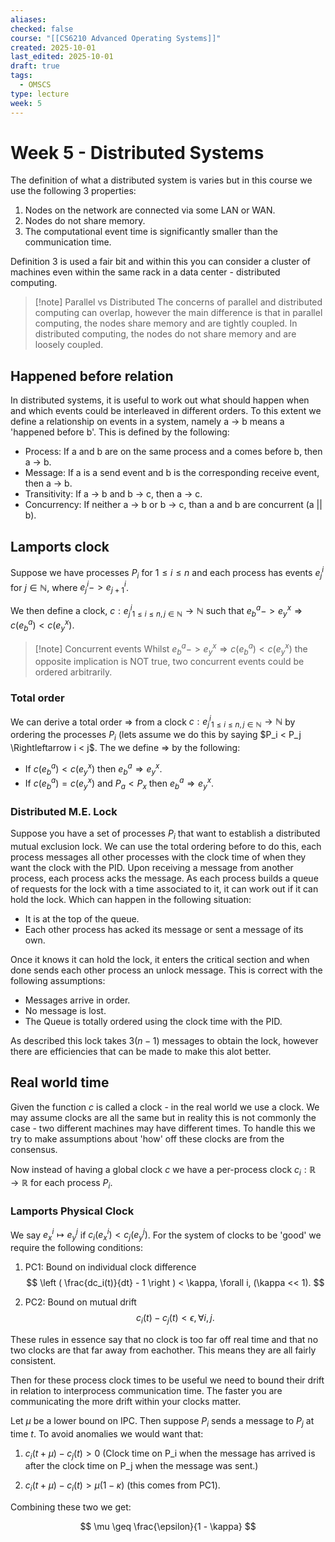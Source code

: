 ```yaml
---
aliases:
checked: false
course: "[[CS6210 Advanced Operating Systems]]"
created: 2025-10-01
last_edited: 2025-10-01
draft: true
tags:
  - OMSCS
type: lecture
week: 5
---
```

# Week 5 - Distributed Systems

The definition of what a distributed system is varies but in this course we use the following 3 properties:

1. Nodes on the network are connected via some LAN or WAN.
2. Nodes do not share memory.
3. The computational event time is significantly smaller than the communication time.

Definition 3 is used a fair bit and within this you can consider a cluster of machines even within the same rack in a data center - distributed computing.

> [!note] Parallel vs Distributed
> The concerns of parallel and distributed computing can overlap, however the main difference is that in parallel computing, the nodes share memory and are tightly coupled. In distributed computing, the nodes do not share memory and are loosely coupled.

## Happened before relation

In distributed systems, it is useful to work out what should happen when and which events could be interleaved in different orders.
To this extent we define a relationship on events in a system, namely a -> b means a 'happened before b'. This is defined by the following:

- Process: If a and b are on the same process and a comes before b, then a -> b.
- Message: If a is a send event and b is the corresponding receive event, then a -> b.
- Transitivity: If a -> b and b -> c, then a -> c.
- Concurrency: If neither a -> b or b -> c, than a and b are concurrent (a || b).

## Lamports clock

Suppose we have processes $P_i$ for $1 \leq i \leq n$ and each process has events $e^i_j$ for $j \in \mathbb{N}$, where $e^i_j -> e^i_{j+1}$.

We then define a clock, $c: {e^i_j}_{1 \leq i \leq n, j \in \mathbb{N}} \rightarrow \mathbb{N}$ such that $e^a_b -> e^x_y \Rightarrow c(e^a_b) < c(e^x_y)$.

> [!note] Concurrent events
> Whilst $e^a_b -> e^x_y \Rightarrow c(e^a_b) < c(e^x_y)$ the opposite implication is NOT true, two concurrent events could be ordered arbitrarily.

### Total order

We can derive a total order $\Rightarrow$ from a clock $c: {e^i_j}_{1 \leq i \leq n, j \in \mathbb{N}} \rightarrow \mathbb{N}$ by ordering the processes $P_i$ (lets assume we do this by saying $P_i < P_j \Rightleftarrow i < j$.
The we define $\Rightarrow$ by the following:
- If $c(e^a_b) < c(e^x_y)$ then $e^a_b \Rightarrow e^x_y$.
- If $c(e^a_b) = c(e^x_y)$ and $P_a < P_x$ then $e^a_b \Rightarrow e^x_y$.

### Distributed M.E. Lock

Suppose you have a set of processes $P_i$ that want to establish a distributed mutual exclusion lock.
We can use the total ordering before to do this, each process messages all other processes with the clock time of when they want the clock with the PID.
Upon receiving a message from another process, each process acks the message.
As each process builds a queue of requests for the lock with a time associated to it, it can work out if it can hold the lock. Which can happen in the following situation:

- It is at the top of the queue.
- Each other process has acked its message or sent a message of its own.

Once it knows it can hold the lock, it enters the critical section and when done sends each other process an unlock message.
This is correct with the following assumptions:

- Messages arrive in order.
- No message is lost.
- The Queue is totally ordered using the clock time with the PID.

As described this lock takes $3(n-1)$ messages to obtain the lock, however there are efficiencies that can be made to make this alot better.

## Real world time

Given the function $c$ is called a clock - in the real world we use a clock.
We may assume clocks are all the same but in reality this is not commonly the case - two different machines may have different times.
To handle this we try to make assumptions about 'how' off these clocks are from the consensus.

Now instead of having a global clock $c$ we have a per-process clock $c_i: \mathbb{R} \rightarrow \mathbb{R}$ for each process $P_i$.

### Lamports Physical Clock

We say $e^i_x \mapsto e^j_y$ if $c_i(e^i_x) < c_j(e^j_y)$.
For the system of clocks to be 'good' we require the following conditions:

1. PC1: Bound on individual clock difference
$$
\left ( \frac{dc_i(t)}{dt} - 1 \right ) < \kappa, \forall i, (\kappa << 1).
$$

2. PC2: Bound on mutual drift
$$
c_i(t) - c_j(t) < \epsilon, \forall i,j.
$$

These rules in essence say that no clock is too far off real time and that no two clocks are that far away from eachother.
This means they are all fairly consistent.

Then for these process clock times to be useful we need to bound their drift in relation to interprocess communication time.
The faster you are communicating the more drift within your clocks matter.

Let $\mu$ be a lower bound on IPC.
Then suppose $P_i$ sends a message to $P_j$ at time $t$.
To avoid anomalies we would want that:

1. $c_i(t + \mu) - c_j(t) > 0$ (Clock time on P_i when the message has arrived is after the clock time on P_j when the message was sent.)

2. $c_i(t + \mu) - c_i(t) > \mu(1-\kappa)$ (this comes from PC1).

Combining these two we get:

$$
\mu \geq \frac{\epsilon}{1 - \kappa}
$$


